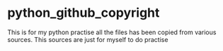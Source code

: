 # python_github_copyright
This is for my python practise all the files has been copied from various sources. This sources are just for myself to do practise
